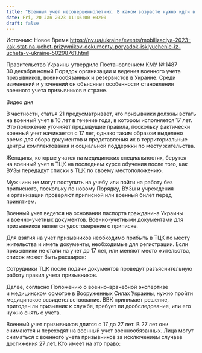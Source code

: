 ```yaml
---
title: "Военный учет несовершеннолетних. В каком возрасте нужно идти в ТЦК и как встать на учет призывников во время войны"
date: Fri, 20 Jan 2023 11:46:00 +0200
draft: false
---
```

Источник: Новое Время https://nv.ua/ukraine/events/mobilizaciya-2023-kak-stat-na-uchet-prizyvnikov-dokumenty-poryadok-isklyuchenie-iz-ucheta-v-ukraine-50298761.html


Правительство Украины утвердило Постановлением КМУ № 1487 30 декабря новый Порядок организации и ведения военного учета призывников, военнообязанных и резервистов в Украине. Среди изменений и уточнений он объясняет особенности становления военного учета призывников в стране.

  Видео дня   

В частности, статья 21 предусматривает, что призывники должны встать на военный учет в 16 лет в течение года, в котором исполняется 17 лет. Это положение уточняет предыдущие правила, поскольку фактически военный учет начинается с 17 лет, однако таким образом выделено время для сбора документов и представления их в территориальные центры комплектования и социальной поддержки по месту жительства.

Женщины, которые учатся на медицинских специальностях, берутся на военный учет в ТЦК на последнем курсе обучения после того, как ВУЗы передадут списки в ТЦК по своему местоположению.

Мужчины не могут поступить на учебу или пойти на работу без приписного, поскольку по новому Порядку, ВУЗы и учреждения и организации проверяют приписной или военный билет перед принятием.

Военный учет ведется на основании паспорта гражданина Украины и военно-учетных документов. Военно-учетными документами для призывников является удостоверение о приписке.

Для взятия на учет призывников необходимо прибыть в ТЦК по месту жительства и иметь документы, необходимые для регистрации. Если призывники не стали на учет до 17 лет, или меняют место жительства, список может быть расширен:

Сотрудники ТЦК после подачи документов проведут разъяснительную работу правил учета призывников.

Далее, согласно Положению о военно-врачебной экспертизе и медицинском осмотре в Вооруженных Силах Украины, нужно пройти медицинское освидетельствование. ВВК принимает решение, пригоден ли призывник к службе, требует ли дообследование, или его нужно снять с учета.

Военный учет призывников длится с 17 до 27 лет. В 27 лет они снимаются и переходят на военный учет военнообязанных. Лица могут сниматься с военного учета призывников за исключением случаев достижения 27 лет. Кто имеет на это право:
